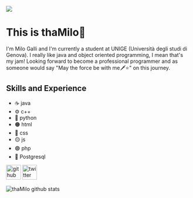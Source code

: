 ![](https://github.com/thaMilo/thaMilo/blob/main/Banner.jpg)

# This is thaMilo🐲
I'm Milo Galli and I'm currently a student at UNIGE (Università degli studi di Genova). I really like java and object oriented programming, I mean that's my jam! Looking forward to become a professional programmer and as someone would say "May the force be with me🗡⭐️" on this journey.

## Skills and Experience
+ ☕️ java
+ ⚙️ c++
+ 🐍 python
+ 🟠 html
+ 🔵 css
+ 🟡 js
+ 🟣 php
+ 🐘 Postgresql

[<img src='https://cdn.jsdelivr.net/npm/simple-icons@3.0.1/icons/github.svg' alt='github' height='40'>](https://github.com/thaMilo)  [<img src='https://cdn.jsdelivr.net/npm/simple-icons@3.0.1/icons/twitter.svg' alt='twitter' height='40'>](https://twitter.com/milhouse_ga)  

![thaMilo github stats](https://github-readme-stats.vercel.app/api?username=thaMilo&theme=merko&show_icons=true)

